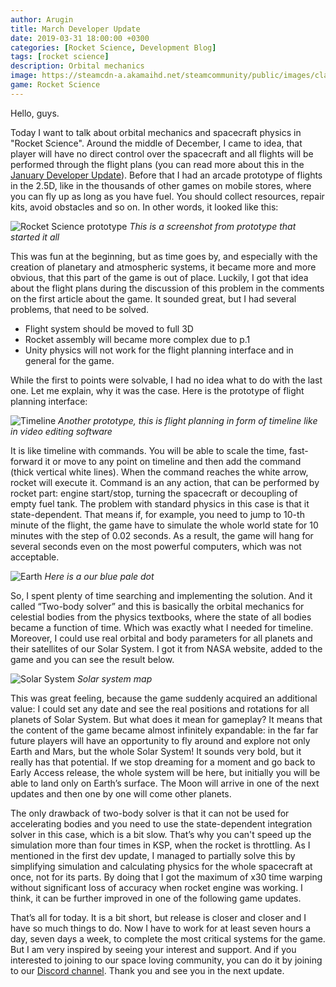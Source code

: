 ```yaml
---
author: Arugin
title: March Developer Update
date: 2019-03-31 18:00:00 +0300
categories: [Rocket Science, Development Blog]
tags: [rocket science]
description: Orbital mechanics
image: https://steamcdn-a.akamaihd.net/steamcommunity/public/images/clans/34094219/14ed4aa2a72c0aa043463164a92070616a2f46d9.png
game: Rocket Science
---
```

Hello, guys.

Today I want to talk about orbital mechanics and spacecraft physics in "Rocket Science". Around the middle of December, I came to idea, that player will have no direct control over the spacecraft and all flights will be performed through the flight plans (you can read more about this in the [January Developer Update](/en/posts/january-developer-update/)). Before that I had an arcade prototype of flights in the 2.5D, like in the thousands of other games on mobile stores, where you can fly up as long as you have fuel. You should collect resources, repair kits, avoid obstacles and so on. In other words, it looked like this:

![Rocket Science prototype](https://steamcdn-a.akamaihd.net/steamcommunity/public/images/clans/34094219/df1a14651be0f54b733afb7322adc58d63501e31.png)
_This is a screenshot from prototype that started it all_

This was fun at the beginning, but as time goes by, and especially with the creation of planetary and atmospheric systems, it became more and more obvious, that this part of the game is out of place. Luckily, I got that idea about the flight plans during the discussion of this problem in the comments on the first article about the game. It sounded great, but I had several problems, that need to be solved.

- Flight system should be moved to full 3D
- Rocket assembly will became more complex due to p.1
- Unity physics will not work for the flight planning interface and in general for the game.

While the first to points were solvable, I had no idea what to do with the last one. Let me explain, why it was the case. Here is the prototype of flight planning interface:

![Timeline](https://steamcdn-a.akamaihd.net/steamcommunity/public/images/clans/34094219/4496c88c8083629ca15496d805ef7eac9a13dd47.gif)
_Another prototype, this is flight planning in form of timeline like in video editing software_

It is like timeline with commands. You will be able to scale the time, fast-forward it or move to any point on timeline and then add the command (thick vertical white lines). When the command reaches the white arrow, rocket will execute it. Command is an any action, that can be performed by rocket part: engine start/stop, turning the spacecraft or decoupling of empty fuel tank. The problem with standard physics in this case is that it state-dependent. That means if, for example, you need to jump to 10-th minute of the flight, the game have to simulate the whole world state for 10 minutes with the step of 0.02 seconds. As a result, the game will hang for several seconds even on the most powerful computers, which was not acceptable.

![Earth](https://steamcdn-a.akamaihd.net/steamcommunity/public/images/clans/34094219/14ed4aa2a72c0aa043463164a92070616a2f46d9.png)
_Here is a our blue pale dot_

So, I spent plenty of time searching and implementing the solution. And it called “Two-body solver” and this is basically the orbital mechanics for celestial bodies from the physics textbooks, where the state of all bodies became a function of time. Which was exactly what I needed for timeline. Moreover, I could use real orbital and body parameters for all planets and their satellites of our Solar System. I got it from NASA website, added to the game and you can see the result below.

![Solar System](https://steamcdn-a.akamaihd.net/steamcommunity/public/images/clans/34094219/dae5b661e19cbc510e6012ea99dfbca7947a77e0.gif)
_Solar system map_

This was great feeling, because the game suddenly acquired an additional value: I could set any date and see the real positions and rotations for all planets of Solar System. But what does it mean for gameplay? It means that the content of the game became almost infinitely expandable: in the far far future players will have an opportunity to fly around and explore not only Earth and Mars, but the whole Solar System! It sounds very bold, but it really has that potential. If we stop dreaming for a moment and go back to Early Access release, the whole system will be here, but initially you will be able to land only on Earth’s surface. The Moon will arrive in one of the next updates and then one by one will come other planets.

The only drawback of two-body solver is that it can not be used for accelerating bodies and you need to use the state-dependent integration solver in this case, which is a bit slow. That’s why you can't speed up the simulation more than four times in KSP, when the rocket is throttling. As I mentioned in the first dev update, I managed to partially solve this by simplifying simulation and calculating physics for the whole spacecraft at once, not for its parts. By doing that I got the maximum of x30 time warping without significant loss of accuracy when rocket engine was working. I think, it can be further improved in one of the following game updates.

That’s all for today. It is a bit short, but release is closer and closer and I have so much things to do. Now I have to work for at least seven hours a day, seven days a week, to complete the most critical systems for the game. But I am very inspired by seeing your interest and support. And if you interested to joining to our space loving community, you can do it by joining to our [Discord channel](steam://openurl_external/https://steamcommunity.com/linkfilter/?u=https%3A%2F%2Fdiscord.gg%2FCx3yAH6). Thank you and see you in the next update.
